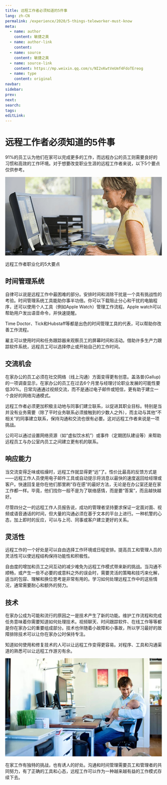 ```yaml
---
title: 远程工作者必须知道的5件事
lang: zh-CN
permalink: /experience/2020/5-things-teleworker-must-know
meta:
  - name: author
    content: 敏捷之美
  - name: author-link
    content: 
  - name: source
    content: 敏捷之美
  - name: source-link
    content: https://mp.weixin.qq.com/s/NI2xKwtVeUmf4FdoTEreog
  - name: type
    content: original
navbar:
sidebar:
prev:
next:
search:
tags:
editLink:
---
```

# 远程工作者必须知道的5件事

<copyright :meta="$frontmatter.meta" />

91%的员工认为他们在家可以完成更多的工作，而远程办公的员工则需要良好的习惯和高效的工作环境。对于想要改变职业生涯的远程工作者来说，以下5个要点仅供参考。

![](./tc.01.04.004/1.jpg)

远程工作者职业化的5大要点

## 时间管理系统
  
自律可以说是远程工作中最困难的部分。安排时间和消除干扰是一个具有挑战性的考验。时间管理系统工具能助你事半功倍。你可以下载阻止分心和干扰的电脑程序，还可以使用个人工具（例如Apple Watch）管理工作流程。Apple watch可以帮助用户发出语音命令，并快速提醒。

Time Doctor、Tick和Hubstaff等都是出色的时间管理工具的代表，可以帮助你改善工作流程。

雇主可以使用时间和任务跟踪器来观察员工的屏幕时间和活动。借助许多生产力跟踪软件系统，远程员工可以选择停止或开始自己的工作时间。

## 交流机会

在家办公的员工必须在社交网络（线上沟通）方面变得更有创意。盖洛普(Gallup)的一项调查显示，在家办公的员工在过去6个月里与经理讨论职业发展的可能性要低30%。日常沟通通过视频交流，而不是通过电子邮件或短信，更有助于建立一个良好的网络沟通模式。

远程工作者必须更加积极主动地与同事们建立联系，以促进其职业目标。特别是当并没有业务需要（除了平时业务联系必须接触到的少数人之外），而主动与其他“不相关”的同事建立联系，保持沟通和交流也很有必要。这对远程工作者来说是一项挑战。

公司可以通过设置网络资源（如“虚拟饮水机”）或事件（定期团队建设等）来帮助远程员工与办公室内员工之间建立更有机的联系。

## 响应能力

当交流变得乏味或枯燥时，远程工作就显得更“远”了。性价比最高的反馈方式是——远程工作人员使用电子邮件工具或自动提示将消息以最快的速度返回给经理或客户。快速回复是你在他们那里刷“存在感”的最好方法，无论是在办公室还是在家工作都一样。毕竟，他们找你一般不是为了联络感情，而是要“答案”，而且越快越好。

尽管四分之一的远程工作人员报告说，成功的管理者坚持要求保证一定面对面、视频或语音通话的时间，但大量的沟通必须在基于文本的平台上进行。一种机警的心态，加上即时的反应，可以与上司、同事或客户建立更好的关系。

## 灵活性

远程工作的一个好处是可以自由选择工作环境或日程安排。提高员工和管理人员的灵活性可以使远程结构保持功能性和积极性。

自由度的增加和员工之间互动的减少难免为远程工作模式带来新的挑战。当沟通不顺畅，或产生一些不必要的或意料之外的误会时，需要灵活的策略和技巧来化解，适当的包容、理解和换位思考是非常有用的。学习如何处理远程工作中的这些情况，通常需要耐心和额外的努力。

## 技术

在家办公成为可能和流行的原因之一是技术产生了新的功能。维护工作流程和完成任务意味着你需要知道如何处理技术。视频聊天、时间跟踪软件、在线工作等等都是你在家办公的重要组成部分。技术也伴随着小故障和小事故，所以学习最好的故障排除技术可以让你在家办公时保持专注。

知道如何使用和修复技术的人可以让远程工作变得更容易。对程序、工具和沟通渠道的熟悉可以让远程工作游刃有余。

![](./tc.01.04.004/2.jpg)

在家工作有独特的挑战，也有诱人的好处。沟通和时间管理需要员工和管理者的共同努力，有了正确的工具和心态，远程工作可以作为一种越来越有益的工作模式存续下去。
